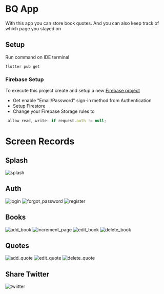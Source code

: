 # BQ App
With this app you can store book quotes. And you can also keep track of which page you stayed on

## Setup

Run command on IDE terminal

```console
flutter pub get
```
### Firebase Setup

To execute this project create and setup a new [Firebase project](https://console.firebase.google.com/)<br>

- Get enable  "Email/Password" sign-in method from Authentication
- Setup Firestore
- Change your Firebase Storage rules to
```javascript
 allow read, write: if request.auth != null;
 ```


# Screen Records

## Splash
![splash](https://user-images.githubusercontent.com/79714460/169696196-b446c5cc-df85-48cc-bb10-397fea924117.gif)
## Auth
![login](https://user-images.githubusercontent.com/79714460/169696265-1643f3b0-a824-4545-a2ae-3dad1c6cac9e.gif)
![forgot_password](https://user-images.githubusercontent.com/79714460/169696270-c0384ea7-a229-48f7-aaed-4b3b0dc8f392.gif)
![register](https://user-images.githubusercontent.com/79714460/169696269-9d2e6bb3-79ad-4343-9914-653b59e69593.gif)
## Books
![add_book](https://user-images.githubusercontent.com/79714460/169696439-039683da-7e27-49d9-b369-827aceb1ea05.gif)
![increment_page](https://user-images.githubusercontent.com/79714460/169696431-4165dfdf-c7ea-4b07-997c-89904551adbd.gif)
![edit_book](https://user-images.githubusercontent.com/79714460/169696436-79c176d0-b2b5-4594-b687-3b5b137c0dd7.gif)
![delete_book](https://user-images.githubusercontent.com/79714460/169696429-f708a0e7-5ecd-4dab-9eca-bf8db901051c.gif)
## Quotes
![add_quote](https://user-images.githubusercontent.com/79714460/169696511-c968de95-55b2-4e57-909b-9cdb6698c458.gif)
![edit_quote](https://user-images.githubusercontent.com/79714460/169696514-51006ecf-8d3f-448b-a98c-431e7a4792ac.gif)
![delete_quote](https://user-images.githubusercontent.com/79714460/169696513-cc5d5aba-e07c-49c2-acc3-cfe5af1e6bdc.gif)
## Share Twitter
![twiitter](https://user-images.githubusercontent.com/79714460/169696509-1d2c9f80-6cb5-428a-aea0-bcde3a8e1d7b.gif)


